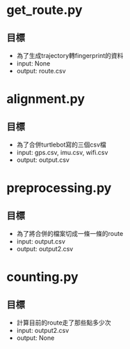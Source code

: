 # get_route.py
## 目標
* 為了生成trajectory轉fingerprint的資料
* input: None
* output: route.csv


# alignment.py
## 目標
* 為了合併turtlebot寫的三個csv檔
* input: gps.csv, imu.csv, wifi.csv
* output: output.csv


# preprocessing.py
## 目標
* 為了將合併的檔案切成一條一條的route
* input: output.csv
* output: output2.csv


# counting.py
## 目標
* 計算目前的route走了那些點多少次
* input: output2.csv
* output: None